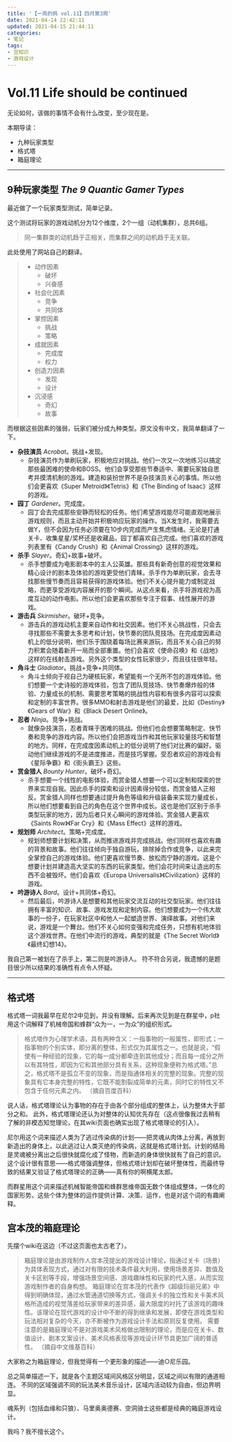 ```yaml
---
title: '【一周的鸽 vol.11】四月第3周'
date: 2021-04-14 22:42:11
updated: 2021-04-15 21:44:11
categories:
- 笔记
tags:
- 豆知识
- 游戏设计
---
```

# Vol.11 Life should be continued

无论如何，该做的事情不会有什么改变，至少现在是。

本期导读：
- 九种玩家类型
- 格式塔
- 箱庭理论

<!--more-->
----
## 9种玩家类型 *The 9 Quantic Gamer Types*
最近做了一个玩家类型测试，简单记录。

这个测试将玩家的游戏动机分为12个维度，2个一组（动机集群），总共6组。

> 同一集群类的动机趋于正相关，而集群之间的动机趋于无关联。

此处使用了网站自己的翻译。

> - 动作因素
>   - 破坏
>   - 兴奋感
> - 社会化因素
>   - 竞争
>   - 共同体
> - 掌控因素
>   - 挑战
>   - 策略
> - 成就因素
>   - 完成度
>   - 权力
> - 创造力因素
>   - 发现
>   - 设计
> - 沉浸感
>   - 奇幻
>   - 故事

而根据这些因素的强弱，玩家们被分成九种类型。原文没有中文，我简单翻译了一下。

- **杂技演员** *Acrobat*。挑战+发现。
  - 杂技演员作为单刷玩家，积极地应对挑战。他们一次又一次地练习以搞定那些最困难的使命和BOSS。他们会享受那些节奏适中、需要玩家独自思考并摸清机制的游戏。建造和装扮世界不是杂技演员关心的事情。所以他们会更喜欢《Super Metroid》《Tetris》和《The Binding of Isaac》这样的游戏。
- **园丁** *Gardener*。完成度。
  - 园丁会去完成那些安静而轻松的任务。他们希望游戏能尽可能直观地展示游戏规则，而且主动开始并积极响应玩家的操作。当X发生时，我需要去做Y，但不会因为任务必须要在10步内完成而产生焦虑情绪。无论是打通关卡、收集星星/奖杯还是收藏品，园丁都喜欢自己完成。他们喜欢的游戏列表里有《Candy Crush》和《Animal Crossing》这样的游戏。
- **杀手** *Slayer*。奇幻+故事+破坏。
  - 杀手想要成为电影剧本中的主人公英雄。那些具有新奇创意的视觉效果和精心设计的剧本及体验的游戏更受他们青睐。杀手作为单刷玩家，会去寻找那些慢节奏而且容易获得的游戏体验。他们不关心提升能力或制定战略，而更享受游戏内容展开的那个瞬间。从这点来看，杀手将游戏视为高度互动的动作电影。所以他们会更喜欢那些专注于叙事、线性展开的游戏。
- **游击兵** *Skirmisher*。破环+竞争。
  - 游击兵的游戏动机主要来自动作和社交因素。他们不关心挑战性，只会去寻找那些不需要太多思考和计划，快节奏的团队竞技场。在完成度因素动机上的低分说明，他们乐于围绕着每场比赛来游玩，而且不关心自己的努力积累会随着新开一局而全部重置。他们会喜欢《使命召唤》和《战地》这样的在线射击游戏。另外这个类型的女性玩家很少，而且往往很年轻。
- **角斗士** *Gladiator*。挑战+竞争+共同体。
  - 角斗士倾向于视自己为硬核玩家，希望能有一个无所不包的游戏体验。他们想要一个史诗般的游戏体验，包含了团队竞技场、快节奏爆炸般的体验、力量成长的机制、需要思考策略的挑战性内容和有很多内容可以探索和定制的丰富世界。很多MMO和射击游戏是他们的最爱，比如《Destiny》《Gears of War》和《Black Desert Online》。
- **忍者** *Ninja*。竞争+挑战。
  - 就像杂技演员，忍者青睐于困难的挑战。但他们也会想要策略制定、快节奏和竞争的游戏内容。所以他们会把游戏当作和其他玩家较量技巧和智慧的地方。同样，在完成度因素动机上的低分说明了他们对比赛的偏好。驱动他们继续游戏的不是进度推进，而是技巧掌握。受忍者欢迎的游戏会有《星际争霸》和《街头霸王》这些。
- **赏金猎人** *Bounty Hunter*。破坏+奇幻。
  - 杀手想要一个线性的电影体验，而赏金猎人想要一个可以定制和探索的世界来实现自我。因此杀手的探索和设计因素得分较低，而赏金猎人正相反。赏金猎人同样也想要通过提升角色等级和升级装备来实现力量成长，所以他们想要看到自己的角色在这个世界中成长。这也是他们区别于杀手类型玩家的地方，因为后者只关心瞬间的游戏体验。赏金猎人更喜欢《Saints Row》《Far Cry》和《Mass Effect》这样的游戏。
- **规划师** *Architect*。策略+完成度。
  - 规划师想要计划和决策，从而推进游戏并完成挑战。他们同样也喜欢有趣的背景和故事。他们往往倾向于独自游玩，排除掉合作或竞争，以此来完全掌控自己的游戏体验。他们更喜欢慢节奏、放松而宁静的游戏。这是个想要计划并建造高大坚实的东西的玩家类型。他们会花时间来让造出的东西不会被毁坏。他们会喜欢《Europa Universalis》《Civilization》这样的游戏。
- **吟游诗人** *Bard*。设计+共同体+奇幻。
  - 然后最后，吟游诗人是想要和其他玩家交流互动的社交型玩家。他们往往拥有丰富的知识、故事、游戏发现和定制内容。他们想要成为一个伟大故事的一份子，在玩家社区中和他人一起塑造世界、演绎故事。对他们来说，游戏是一个舞台。他们不关心如何变强和完成任务，只想有机地体验这个游戏世界。在他们中流行的游戏，典型的就是《The Secret World》《最终幻想14》。

我自己第一被划在了杀手上，第二则是吟游诗人。
符不符合另说，我遗憾的是题目很少所以结果的准确性有点令人怀疑。

----
## 格式塔

格式塔一词我最早在尼尔2中见到，并没有理解。后来再次见到是在群星中，p社用这个词解释了机械帝国和蜂群“众为一，一为众”的组织形式。

> 格式塔作为心理学术语，具有两种含义：一指事物的一般属性，即形式；一指事物的个别实体，即分离的整体，形式仅为其属性之一。也就是说，“假使有一种经验的现象，它的每一成分都牵连到其他成分；而且每一成分之所以有其特性，即因为它和其他部分具有关系，这种现象便称为格式塔。”总之，格式塔不是孤立不变的现象，而是指通体相关的完整的现象。完整的现象具有它本身完整的特性，它既不能割裂成简单的元素，同时它的特性又不包含于任何元素之内。
> （摘自百度百科）

说人话，格式塔理论认为事物的存在于由各个部分组成的整体上，认为整体大于部分之和。
此外，格式塔理论还认为对整体的认知优先存在（这点很像我过去稍有了解的非模态知觉理论，在其wiki页面也确实出现了格式塔理论的引入）。

尼尔用这个词来描述人类为了逃过传染病的计划——把灵魂从肉体上分离，再放到新造出的身体上，以此逃过让人类灭绝的传染病，这就是格式塔计划。计划的结局是灵魂被分离出之后很快就腐化成了怪物，而新造的身体很快就有了自己的意识。
这个设计很有意思——格式塔强调整体，但格式塔计划却在破坏整体性，而最终导致的结果又验证了格式塔理论的正确——真有你的啊横尾太郎。

而群星用这个词来描述机械智能帝国和蜂群思维帝国无数个体组成整体，一体化的国家形势。这些个体为整体的运作提供计算、决策、运作，也是对这个词的有趣阐释。

## 宫本茂的箱庭理论

先摆个wiki在这边（不过这页面也太古老了）。

> 箱庭理论是由游戏制作人宫本茂提出的游戏设计理论，指通过关卡（场景）为具体表现方式，通过对有限的技术条件最大利用，使用场景差异、数值及关卡区别等手段，增强场景空间感、游戏趣味性和玩家的代入感，从而实现游戏制作者的自身构想。
> 箱庭理论在宫本茂的代表作《超级玛丽兄弟》中得到明确体现，通过水管通道切换等方式，强调关卡的独立性和关卡美术风格所造成的视觉落差给玩家带来的差异感，最大限度的衬托了该游戏的趣味性。该理论在现代游戏的设计中不断的得到继承和发展，即使在游戏类型和玩法相对复杂的今天，亦不断被作为游戏设计手法和原则反复使用。
> 需要注意的是箱庭理论不是对游戏美术风格做出限制的理论，而是应在关卡、数值设计、剧本文案设计、美术风格表现等游戏设计环节具更加广阔的普适性。
> （摘自中文维基百科）

大家称之为箱庭理论，但我觉得有一个更形象的描述——迪○尼乐园。

总之简单描述一下，就是各个主题区域间风格区分明显，区域之间以有限的通道相连。
不同的区域强调不同的玩法美术音乐设计，区域内活动较为自由，但边界明显。

魂系列（包括血缘和只狼）、马里奥奥德赛、空洞骑士这些都是经典的箱庭游戏设计。

我吗？我不擅长这个。